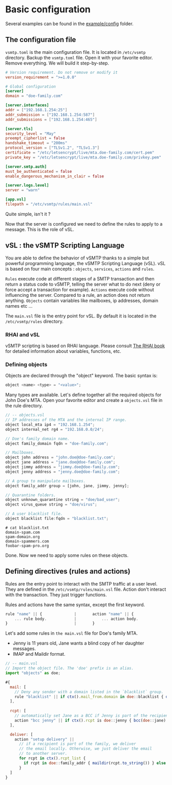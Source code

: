 # Basic configuration

Several examples can be found in the [example/config](https://github.com/viridIT/vSMTP/tree/main/examples/) folder.

## The configuration file

`vsmtp.toml` is the main configuration file. It is located in `/etc/vsmtp` directory. Backup the `vsmtp.toml` file. Open it with your favorite editor. Remove everything.
We will build it step-by-step.

```toml
# Version requirement. Do not remove or modify it 
version_requirement = ">=1.0.0"

# Global configuration
[server]
domain = "doe-family.com"         

[server.interfaces]
addr = ["192.168.1.254:25"]
addr_submission = ["192.168.1.254:587"]
addr_submissions = ["192.168.1.254:465"]

[server.tls]
security_level = "May"
preempt_cipherlist = false
handshake_timeout = "200ms"
protocol_version = ["TLSv1.2", "TLSv1.3"]
certificate = "/etc/letsencrypt/live/mta.doe-family.com/cert.pem"
private_key = "/etc/letsencrypt/live/mta.doe-family.com/privkey.pem"

[server.smtp.auth]
must_be_authenticated = false
enable_dangerous_mechanism_in_clair = false

[server.logs.level]
server = "warn"

[app.vsl]
filepath = "/etc/vsmtp/rules/main.vsl"
```

Quite simple, isn't it ?

Now that the server is configured we need to define the rules to apply to a message. This is the role of vSL.

## vSL : the vSMTP Scripting Language

You are able to define the behavior of vSMTP thanks to a simple but powerful programming language, the vSMTP Scripting Language (vSL). vSL is based on four main concepts : `objects`, `services`, `actions` and `rules`.

`Rules` execute code at different stages of a SMTP transaction and then return a status code to vSMTP, telling the server what to do next (deny or force accept a transaction for example).
`Actions` execute code without influencing the server. Compared to a rule, an action does not return anything.
`Objects` contain variables like mailboxes, ip addresses, domain names etc ...

The `main.vsl` file is the entry point for vSL. By default it is located in the `/etc/vsmtp/rules` directory.

### RHAI and vSL

vSMTP scripting is based on RHAI language. Please consult [The RHAI book] for detailed information about variables, functions, etc.

[The RHAI book]: https://rhai.rs/book/

### Defining objects

Objects are declared through the "object" keyword. The basic syntax is:

```c
object <name> <type> = "<value>";
```

Many types are available. Let's define together all the required objects for John Doe's MTA.
Open your favorite editor and create a `objects.vsl` file in the rule directory.

```javascript
// -- objects.vsl
// IP addresses of the MTA and the internal IP range.
object local_mta ip4 = "192.168.1.254";
object internal_net rg4 = "192.168.0.0/24";

// Doe's family domain name.
object family_domain fqdn = "doe-family.com";

// Mailboxes.
object john address = "john.doe@doe-family.com";
object jane address = "jane.doe@doe-family.com";
object jimmy address = "jimmy.doe@doe-family.com";
object jenny address = "jenny.doe@doe-family.com";

// A group to manipulate mailboxes.
object family_addr group = [john, jane, jimmy, jenny];

// Quarantine folders.
object unknown_quarantine string = "doe/bad_user";
object virus_queue string = "doe/virus";

// A user blacklist file.
object blacklist file:fqdn = "blacklist.txt";
```

```shell
# cat blacklist.txt
domain-spam.com
spam-domain.org
domain-spammers.com
foobar-spam-pro.org
```

Done. Now we need to apply some rules on these objects.

## Defining directives (rules and actions)

Rules are the entry point to interact with the SMTP traffic at a user level. They are defined in the `/etc/vsmtp/rules/main.vsl` file. Action don't interact with the transaction. They just trigger functions.

Rules and actions have the same syntax, except the first keyword.

```javascript
rule "name" || {              |       action "name" || {
    ... rule body.            |           ... action body.
}                             |       }
```

Let's add some rules in `the main.vsl` file for Doe's family MTA. 

- Jenny is 11 years old, Jane wants a blind copy of her daughter messages.
- IMAP and Maildir format.

```javascript
// -- main.vsl
// Import the object file. The 'doe' prefix is an alias.
import "objects" as doe;

#{
  mail: [
    // Deny any sender with a domain listed in the `blacklist` group.
    rule "blacklist" || if ctx().mail_from.domain in doe::blacklist { deny() } else { next() }
  ],
   
  rcpt: [
    // automatically set Jane as a BCC if Jenny is part of the recipients.
    action "bcc jenny" || if ctx().rcpt is doe::jenny { bcc(doe::jane) },
  ],

  deliver: [
    action "setup delivery" ||
      // if a recipient is part of the family, we deliver
      // the email locally. Otherwise, we just deliver the email
      // to another server.
      for rcpt in ctx().rcpt_list {
        if rcpt in doe::family_addr { maildir(rcpt.to_string()) } else { deliver(rcpt.to_string()) }
      }
  ]
}
```
